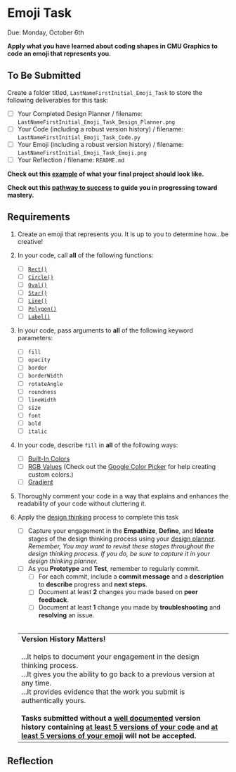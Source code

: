 # Emoji Task
Due: Monday, October 6th

**Apply what you have learned about coding shapes in CMU Graphics to code an emoji that represents you.**

## To Be Submitted

Create a folder titled, `LastNameFirstInitial_Emoji_Task` to store the following deliverables for this task:

* [ ] Your Completed Design Planner  / filename: `LastNameFirstInitial_Emoji_Task_Design_Planner.png`
* [ ] Your Code (including a robust version history) / filename: `LastNameFirstInitial_Emoji_Task_Code.py`
* [ ] Your Emoji (including a robust version history) / filename: `LastNameFirstInitial_Emoji_Task_Emoji.png`
* [ ] Your Reflection / filename: `README.md`

**Check out this [example](https://github.com/MrJSwotinsky/AP_Computer_Science_Principles_2025_2026/tree/main/Unit_1_Intro_to_CMU_Graphics/Tasks/Emoji_Task/Sample) of what your final project should look like.**

**Check out this [pathway to success](https://github.com/MrJSwotinsky/AP_Computer_Science_Principles_2025_2026/blob/main/Unit_1_Intro_to_CMU_Graphics/Tasks/Emoji_Task/Emoji%20Task%20-%20Pathway%20to%20Success.pdf) to guide you in progressing toward mastery.**

## Requirements

1. Create an emoji that represents you.  It is up to you to determine how...be creative!

2. In your code, call **all** of the following functions:
    * [ ] [`Rect()`](https://academy.cs.cmu.edu/docs/rect)
    * [ ] [`Circle()`](https://academy.cs.cmu.edu/docs/circle)
    * [ ] [`Oval()`](https://academy.cs.cmu.edu/docs/oval)
    * [ ] [`Star()`](https://academy.cs.cmu.edu/docs/star)
    * [ ] [`Line()`](https://academy.cs.cmu.edu/docs/line)
    * [ ] [`Polygon()`](https://academy.cs.cmu.edu/docs/polygon)
    * [ ] [`Label()`](https://academy.cs.cmu.edu/docs/label)

3. In your code, pass arguments to **all** of the following keyword parameters:
    * [ ] `fill`
    * [ ] `opacity`
    * [ ] `border` 
    * [ ] `borderWidth` 
    * [ ] `rotateAngle`  
    * [ ] `roundness` 
    * [ ] `lineWidth` 
    * [ ] `size`
    * [ ] `font`
    * [ ] `bold` 
    * [ ] `italic` 
          
4. In your code, describe `fill` in **all** of the following ways:
    * [ ] [Built-In Colors](https://academy.cs.cmu.edu/docs/builtInColors)
    * [ ] [RGB Values](https://academy.cs.cmu.edu/docs/rgbValues) (Check out the [Google Color Picker](https://www.google.com/search?q=google+color+picker) for help creating custom colors.)
    * [ ] [Gradient](https://academy.cs.cmu.edu/docs/gradients)
  
5. Thoroughly comment your code in a way that explains and enhances the readability of your code without cluttering it.

6. Apply the [design thinking](https://github.com/MrJSwotinsky/AP_Computer_Science_Principles_2025_2026/blob/main/Resources/Design%20Thinking.pdf) process to complete this task
     * [ ] Capture your engagement in the **Empathize**, **Define**, and **Ideate** stages of the design thinking process using your [design planner](https://github.com/MrJSwotinsky/AP_Computer_Science_Principles_2025_2026/blob/main/Resources/Design%20Planner.pdf).<br>*Remember, You may want to revisit these stages throughout the design thinking process.  If you do, be sure to capture it in your design thinking planner.*
     * [ ] As you **Prototype** and **Test**, remember to regularly commit.
        * [ ]  For each commit, include a **commit message** and a **description** to **describe** progress and **next steps**.
        * [ ]  Document at least **2** changes you made based on **peer feedback**.
        * [ ]  Document at least **1** change you made by **troubleshooting** and **resolving** an issue.
   <br><br>
   <table>
      <tr>
         <td>
            <b>Version History Matters!</b><br><br>
            ...It helps to document your engagement in the design thinking process.<br>
            ...It gives you the ability to go back to a previous version at any time.<br>
            ...It provides evidence that the work you submit is authentically yours.<br><br>
            <b>Tasks submitted without a <ins>well documented</ins> version history containing <ins>at least 5 versions of your code</ins> and <ins>at least 5 versions of your emoji</ins> will not be accepted.</b>
         </td>
      </tr>
   </table>

## Reflection
